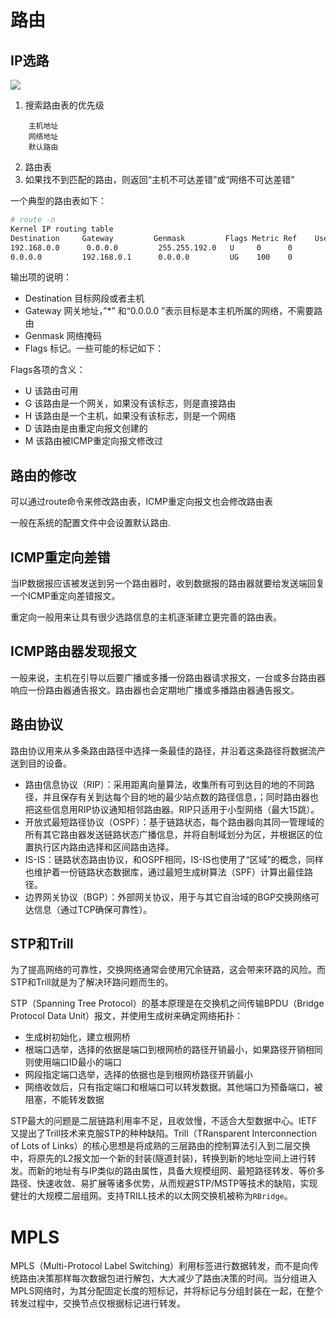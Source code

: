 # 路由

## IP选路

![](images/201210212118595088.jpg)

1. 搜索路由表的优先级
```
    主机地址
    网络地址
    默认路由
```
2. 路由表
3. 如果找不到匹配的路由，则返回“主机不可达差错”或“网络不可达差错”

一个典型的路由表如下：

```sh
# route -n
Kernel IP routing table
Destination     Gateway         Genmask         Flags Metric Ref    Use Iface
192.168.0.0      0.0.0.0         255.255.192.0   U     0      0        0 eth0
0.0.0.0         192.168.0.1      0.0.0.0         UG    100    0        0 eth0
```
输出项的说明：
- Destination  目标网段或者主机
- Gateway      网关地址，”*” 和“0.0.0.0 ”表示目标是本主机所属的网络，不需要路由
- Genmask      网络掩码
- Flags        标记。一些可能的标记如下：

Flags各项的含义：

- U    该路由可用
- G    该路由是一个网关，如果没有该标志，则是直接路由
- H    该路由是一个主机，如果没有该标志，则是一个网络
- D    该路由是由重定向报文创建的
- M    该路由被ICMP重定向报文修改过

## 路由的修改

可以通过route命令来修改路由表，ICMP重定向报文也会修改路由表

一般在系统的配置文件中会设置默认路由.

## ICMP重定向差错

当IP数据报应该被发送到另一个路由器时，收到数据报的路由器就要给发送端回复一个ICMP重定向差错报文。

重定向一般用来让具有很少选路信息的主机逐渐建立更完善的路由表。

## ICMP路由器发现报文

一般来说，主机在引导以后要广播或多播一份路由器请求报文，一台或多台路由器响应一份路由器通告报文。路由器也会定期地广播或多播路由器通告报文。

## 路由协议

路由协议用来从多条路由路径中选择一条最佳的路径，并沿着这条路径将数据流产送到目的设备。

- 路由信息协议（RIP）：采用距离向量算法，收集所有可到达目的地的不同路径，并且保存有关到达每个目的地的最少站点数的路径信息，；同时路由器也把这些信息用RIP协议通知相邻路由器。RIP只适用于小型网络（最大15跳）。
- 开放式最短路径协议（OSPF）：基于链路状态，每个路由器向其同一管理域的所有其它路由器发送链路状态广播信息，并将自制域划分为区，并根据区的位置执行区内路由选择和区间路由选择。
- IS-IS：链路状态路由协议，和OSPF相同，IS-IS也使用了“区域”的概念，同样也维护着一份链路状态数据库，通过最短生成树算法（SPF）计算出最佳路径。
- 边界网关协议（BGP）：外部网关协议，用于与其它自治域的BGP交换网络可达信息（通过TCP确保可靠性）。

## STP和Trill

为了提高网络的可靠性，交换网络通常会使用冗余链路，这会带来环路的风险。而STP和Trill就是为了解决环路问题而生的。

STP（Spanning Tree Protocol）的基本原理是在交换机之间传输BPDU（Bridge Protocol Data Unit）报文，并使用生成树来确定网络拓扑：

- 生成树初始化，建立根网桥
- 根端口选举，选择的依据是端口到根网桥的路径开销最小，如果路径开销相同则使用端口ID最小的端口
- 网段指定端口选举，选择的依据也是到根网桥路径开销最小
- 网络收敛后，只有指定端口和根端口可以转发数据。其他端口为预备端口，被阻塞，不能转发数据

STP最大的问题是二层链路利用率不足，且收敛慢，不适合大型数据中心。IETF又提出了Trill技术来克服STP的种种缺陷。Trill（TRansparent Interconnection of Lots of Links）的核心思想是将成熟的三层路由的控制算法引入到二层交换中，将原先的L2报文加一个新的封装(隧道封装)，转换到新的地址空间上进行转发。而新的地址有与IP类似的路由属性，具备大规模组网、最短路径转发、等价多路径、快速收敛、易扩展等诸多优势，从而规避STP/MSTP等技术的缺陷，实现健壮的大规模二层组网。支持TRILL技术的以太网交换机被称为`RBridge`。

# MPLS

MPLS（Multi-Protocol Label Switching）利用标签进行数据转发，而不是向传统路由决策那样每次数据包进行解包，大大减少了路由决策的时间。当分组进入MPLS网络时，为其分配固定长度的短标记，并将标记与分组封装在一起，在整个转发过程中，交换节点仅根据标记进行转发。
